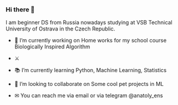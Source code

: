 ### Hi there 👋

I am beginner DS from Russia nowadays studying at VSB Technical University of Ostrava in the Czech Republic.

- 🔨 I’m currently working on Home works for my school course Biologically Inspired Algorithm

- ⚔️

- 📚 I’m currently learning Python, Machine Learning, Statistics

- 🤝 I’m looking to collaborate on Some cool pet projects in ML

- ✉ You can reach me via email or via telegram @anatoly_ens
